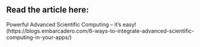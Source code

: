 <h2>Read the article here:</h2>
Powerful Advanced Scientific Computing – it’s easy! (https://blogs.embarcadero.com/6-ways-to-integrate-advanced-scientific-computing-in-your-apps/)
